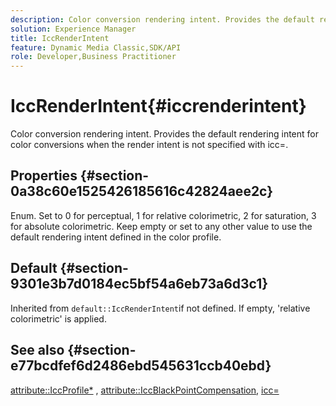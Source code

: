 ```yaml
---
description: Color conversion rendering intent. Provides the default rendering intent for color conversions when the render intent is not specified with icc=.
solution: Experience Manager
title: IccRenderIntent
feature: Dynamic Media Classic,SDK/API
role: Developer,Business Practitioner
---
```


# IccRenderIntent{#iccrenderintent}

Color conversion rendering intent. Provides the default rendering intent for color conversions when the render intent is not specified with icc=.

## Properties {#section-0a38c60e1525426185616c42824aee2c}

Enum. Set to 0 for perceptual, 1 for relative colorimetric, 2 for saturation, 3 for absolute colorimetric. Keep empty or set to any other value to use the default rendering intent defined in the color profile.

## Default {#section-9301e3b7d0184ec5bf54a6eb73a6d3c1}

Inherited from `default::IccRenderIntent`if not defined. If empty, 'relative colorimetric' is applied.

## See also {#section-e77bcdfef6d2486ebd545631ccb40ebd}

[attribute::IccProfile*](../../../../../ir-api/material-cat/image-rendering-api-ref/c-ir-material-catalog/c-ir-attributes-reference/r-ir-iccprofilecmyk.md#reference-55aead2d924847ffbd1be4c46add7127) , [attribute::IccBlackPointCompensation](../../../../../ir-api/material-cat/image-rendering-api-ref/c-ir-material-catalog/c-ir-attributes-reference/r-ir-iccblackpointcompensation.md#reference-d939b0cdf6564baaa88deb1059e3b7f0), [icc=](../../../../../ir-api/http-protocol/image-rendering-api-ref/c-ir-http-protocol-ref/c-ir-http-protocol-command-reference/r-ir-icc.md#reference-86a2fff3cef24982ad2063d977a16e06) 
